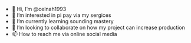 - 👋 Hi, I’m @celnah1993
- 👀 I’m interested in pi pay via my sergices
- 🌱 I’m currently learning sounding mastery
- 💞️ I’m looking to collaborate on how my project can increase production
- 📫 How to reach me via online social media

<!---
celnah1993/celnah1993 is a ✨ special ✨ repository because its `README.md` (this file) appears on your GitHub profile.
You can click the Preview link to take a look at your changes.
--->

